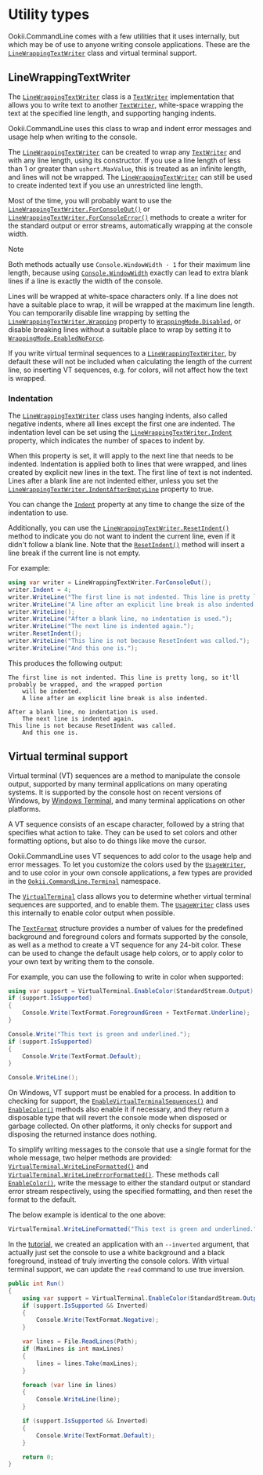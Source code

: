 # Utility types

Ookii.CommandLine comes with a few utilities that it uses internally, but which may be of use to
anyone writing console applications. These are the [`LineWrappingTextWriter`][] class and virtual
terminal support.

## LineWrappingTextWriter

The [`LineWrappingTextWriter`][] class is a [`TextWriter`][] implementation that allows you to write
text to another [`TextWriter`][], white-space wrapping the text at the specified line length, and
supporting hanging indents.

Ookii.CommandLine uses this class to wrap and indent error messages and usage help when writing to
the console.

The [`LineWrappingTextWriter`][] can be created to wrap any [`TextWriter`][] and with any line
length, using its constructor. If you use a line length of less than 1 or greater than
`ushort.MaxValue`, this is treated as an infinite length, and lines will not be wrapped. The
[`LineWrappingTextWriter`][] can still be used to create indented text if you use an unrestricted
line length.

Most of the time, you will probably want to use the [`LineWrappingTextWriter.ForConsoleOut()`][] or
[`LineWrappingTextWriter.ForConsoleError()`][] methods to create a writer for the standard output or
error streams, automatically wrapping at the console width.

> [!NOTE]
> Both methods actually use `Console.WindowWidth - 1` for their maximum line length, because using
> [`Console.WindowWidth`][] exactly can lead to extra blank lines if a line is exactly the width of
> the console.

Lines will be wrapped at white-space characters only. If a line does not have a suitable place to
wrap, it will be wrapped at the maximum line length. You can temporarily disable line wrapping by
setting the [`LineWrappingTextWriter.Wrapping`][] property to [`WrappingMode.Disabled`][], or disable
breaking lines without a suitable place to wrap by setting it to [`WrappingMode.EnabledNoForce`][].

If you write virtual terminal sequences to a [`LineWrappingTextWriter`][], by default these will not
be included when calculating the length of the current line, so inserting VT sequences, e.g. for
colors, will not affect how the text is wrapped.

### Indentation

The [`LineWrappingTextWriter`][] class uses hanging indents, also called negative indents, where all
lines except the first one are indented. The indentation level can be set using the
[`LineWrappingTextWriter.Indent`][] property, which indicates the number of spaces to indent by.

When this property is set, it will apply to the next line that needs to be indented. Indentation is
applied both to lines that were wrapped, and lines created by explicit new lines in the text. The
first line of text is not indented. Lines after a blank line are not indented either, unless you set
the [`LineWrappingTextWriter.IndentAfterEmptyLine`][] property to true.

You can change the [`Indent`][] property at any time to change the size of the indentation to use.

Additionally, you can use the [`LineWrappingTextWriter.ResetIndent()`][] method to indicate you do not
want to indent the current line, even if it didn't follow a blank line. Note that the [`ResetIndent()`][]
method will insert a line break if the current line is not empty.

For example:

```csharp
using var writer = LineWrappingTextWriter.ForConsoleOut();
writer.Indent = 4;
writer.WriteLine("The first line is not indented. This line is pretty long, so it'll probably be wrapped, and the wrapped portion will be indented.");
writer.WriteLine("A line after an explicit line break is also indented.");
writer.WriteLine();
writer.WriteLine("After a blank line, no indentation is used.");
writer.WriteLine("The next line is indented again.");
writer.ResetIndent();
writer.WriteLine("This line is not because ResetIndent was called.");
writer.WriteLine("And this one is.");
```

This produces the following output:

```text
The first line is not indented. This line is pretty long, so it'll probably be wrapped, and the wrapped portion
    will be indented.
    A line after an explicit line break is also indented.

After a blank line, no indentation is used.
    The next line is indented again.
This line is not because ResetIndent was called.
    And this one is.
```

## Virtual terminal support

Virtual terminal (VT) sequences are a method to manipulate the console output, supported by many
terminal applications on many operating systems. It is supported by the console host on recent
versions of Windows, by [Windows Terminal](https://learn.microsoft.com/windows/terminal/install),
and many terminal applications on other platforms.

A VT sequence consists of an escape character, followed by a string that specifies what action to
take. They can be used to set colors and other formatting options, but also to do things like move
the cursor.

Ookii.CommandLine uses VT sequences to add color to the usage help and error messages. To let you
customize the colors used by the [`UsageWriter`][], and to use color in your own console
applications, a few types are provided in the [`Ookii.CommandLine.Terminal`][] namespace.

The [`VirtualTerminal`][] class allows you to determine whether virtual terminal sequences are
supported, and to enable them. The [`UsageWriter`][] class uses this internally to enable color output
when possible.

The [`TextFormat`][] structure provides a number of values for the predefined background and
foreground colors and formats supported by the console, as well as a method to create a VT sequence
for any 24-bit color. These can be used to change the default usage help colors, or to apply color
to your own text by writing them to the console.

For example, you can use the following to write in color when supported:

```csharp
using var support = VirtualTerminal.EnableColor(StandardStream.Output);
if (support.IsSupported)
{
    Console.Write(TextFormat.ForegroundGreen + TextFormat.Underline);
}

Console.Write("This text is green and underlined.");
if (support.IsSupported)
{
    Console.Write(TextFormat.Default);
}

Console.WriteLine();
```

On Windows, VT support must be enabled for a process. In addition to checking for support, the
[`EnableVirtualTerminalSequences()`][] and [`EnableColor()`][] methods also enable it if necessary,
and they return a disposable type that will revert the console mode when disposed or garbage
collected. On other platforms, it only checks for support and disposing the returned instance does
nothing.

To simplify writing messages to the console that use a single format for the whole message, two
helper methods are provided: [`VirtualTerminal.WriteLineFormatted()`][] and
[`VirtualTerminal.WriteLineErrorFormatted()`][]. These methods call [`EnableColor()`][], write the
message to either the standard output or standard error stream respectively, using the specified
formatting, and then reset the format to the default.

The below example is identical to the one above:

```csharp
VirtualTerminal.WriteLineFormatted("This text is green and underlined.", TextFormat.ForegroundGreen + TextFormat.Underline);
```

In the [tutorial](Tutorial.md), we created an application with an `--inverted` argument, that
actually just set the console to use a white background and a black foreground, instead of truly
inverting the console colors. With virtual terminal support, we can update the `read` command to use
true inversion.

```csharp
public int Run()
{
    using var support = VirtualTerminal.EnableColor(StandardStream.Output);
    if (support.IsSupported && Inverted)
    {
        Console.Write(TextFormat.Negative);
    }

    var lines = File.ReadLines(Path);
    if (MaxLines is int maxLines)
    {
        lines = lines.Take(maxLines);
    }

    foreach (var line in lines)
    {
        Console.WriteLine(line);
    }

    if (support.IsSupported && Inverted)
    {
        Console.Write(TextFormat.Default);
    }

    return 0;
}
```

[`Console.WindowWidth`]: https://learn.microsoft.com/dotnet/api/system.console.windowwidth
[`EnableColor()`]: https://www.ookii.org/docs/commandline-4.2/html/M_Ookii_CommandLine_Terminal_VirtualTerminal_EnableColor.htm
[`EnableVirtualTerminalSequences()`]: https://www.ookii.org/docs/commandline-4.2/html/M_Ookii_CommandLine_Terminal_VirtualTerminal_EnableVirtualTerminalSequences.htm
[`Indent`]: https://www.ookii.org/docs/commandline-4.2/html/P_Ookii_CommandLine_LineWrappingTextWriter_Indent.htm
[`LineWrappingTextWriter.ForConsoleError()`]: https://www.ookii.org/docs/commandline-4.2/html/M_Ookii_CommandLine_LineWrappingTextWriter_ForConsoleError.htm
[`LineWrappingTextWriter.ForConsoleOut()`]: https://www.ookii.org/docs/commandline-4.2/html/M_Ookii_CommandLine_LineWrappingTextWriter_ForConsoleOut.htm
[`LineWrappingTextWriter.Indent`]: https://www.ookii.org/docs/commandline-4.2/html/P_Ookii_CommandLine_LineWrappingTextWriter_Indent.htm
[`LineWrappingTextWriter.IndentAfterEmptyLine`]: https://www.ookii.org/docs/commandline-4.2/html/P_Ookii_CommandLine_LineWrappingTextWriter_IndentAfterEmptyLine.htm
[`LineWrappingTextWriter.ResetIndent()`]: https://www.ookii.org/docs/commandline-4.2/html/M_Ookii_CommandLine_LineWrappingTextWriter_ResetIndent.htm
[`LineWrappingTextWriter.Wrapping`]: https://www.ookii.org/docs/commandline-4.2/html/P_Ookii_CommandLine_LineWrappingTextWriter_Wrapping.htm
[`LineWrappingTextWriter`]: https://www.ookii.org/docs/commandline-4.2/html/T_Ookii_CommandLine_LineWrappingTextWriter.htm
[`Ookii.CommandLine.Terminal`]: https://www.ookii.org/docs/commandline-4.2/html/N_Ookii_CommandLine_Terminal.htm
[`ResetIndent()`]: https://www.ookii.org/docs/commandline-4.2/html/M_Ookii_CommandLine_LineWrappingTextWriter_ResetIndent.htm
[`TextFormat`]: https://www.ookii.org/docs/commandline-4.2/html/T_Ookii_CommandLine_Terminal_TextFormat.htm
[`TextWriter`]: https://learn.microsoft.com/dotnet/api/system.io.textwriter
[`UsageWriter`]: https://www.ookii.org/docs/commandline-4.2/html/T_Ookii_CommandLine_UsageWriter.htm
[`VirtualTerminal.WriteLineErrorFormatted()`]: https://www.ookii.org/docs/commandline-4.2/html/M_Ookii_CommandLine_Terminal_VirtualTerminal_WriteLineErrorFormatted.htm
[`VirtualTerminal.WriteLineFormatted()`]: https://www.ookii.org/docs/commandline-4.2/html/M_Ookii_CommandLine_Terminal_VirtualTerminal_WriteLineFormatted.htm
[`VirtualTerminal`]: https://www.ookii.org/docs/commandline-4.2/html/T_Ookii_CommandLine_Terminal_VirtualTerminal.htm
[`WrappingMode.Disabled`]: https://www.ookii.org/docs/commandline-4.2/html/T_Ookii_CommandLine_WrappingMode.htm
[`WrappingMode.EnabledNoForce`]: https://www.ookii.org/docs/commandline-4.2/html/T_Ookii_CommandLine_WrappingMode.htm
